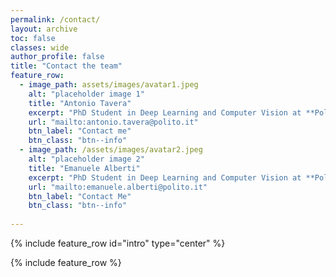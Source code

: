 ```yaml
---
permalink: /contact/
layout: archive
toc: false
classes: wide
author_profile: false
title: "Contact the team"
feature_row:
  - image_path: assets/images/avatar1.jpeg
    alt: "placeholder image 1"
    title: "Antonio Tavera"
    excerpt: "PhD Student in Deep Learning and Computer Vision at **Politecnico di Torino** and **Italdesign**"
    url: "mailto:antonio.tavera@polito.it"
    btn_label: "Contact me"
    btn_class: "btn--info"
  - image_path: /assets/images/avatar2.jpeg
    alt: "placeholder image 2"
    title: "Emanuele Alberti"
    excerpt: "PhD Student in Deep Learning and Computer Vision at **Politecnico di Torino**"
    url: "mailto:emanuele.alberti@polito.it"
    btn_label: "Contact Me"
    btn_class: "btn--info"
  
---
```



{% include feature_row id="intro" type="center" %}

{% include feature_row %}